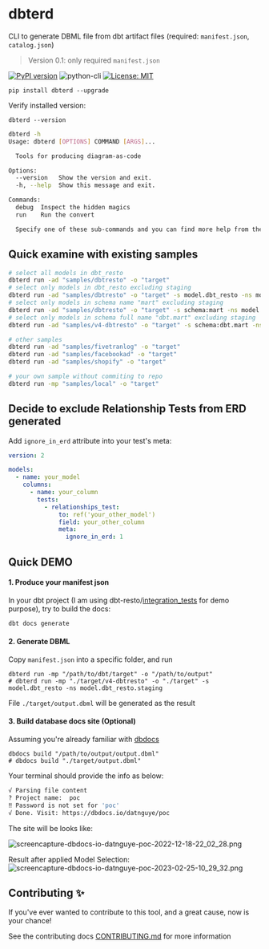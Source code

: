 # dbterd
CLI to generate DBML file from dbt artifact files (required: `manifest.json`, `catalog.json`)
> Version 0.1: only required `manifest.json`

[![PyPI version](https://badge.fury.io/py/dbterd.svg)](https://pypi.org/project/dbterd/)
![python-cli](https://img.shields.io/badge/CLI-Python-FFCE3E?labelColor=14354C&logo=python&logoColor=white)
[![License: MIT](https://img.shields.io/badge/License-MIT-yellow.svg)](https://opensource.org/licenses/MIT)


```
pip install dbterd --upgrade
```

Verify installed version:
```
dbterd --version
```


```bash
dbterd -h
Usage: dbterd [OPTIONS] COMMAND [ARGS]...

  Tools for producing diagram-as-code

Options:
  --version   Show the version and exit.
  -h, --help  Show this message and exit.

Commands:
  debug  Inspect the hidden magics
  run    Run the convert

  Specify one of these sub-commands and you can find more help from there.
```

## Quick examine with existing samples
```bash
# select all models in dbt_resto 
dbterd run -ad "samples/dbtresto" -o "target"
# select only models in dbt_resto excluding staging
dbterd run -ad "samples/dbtresto" -o "target" -s model.dbt_resto -ns model.dbt_resto.staging
# select only models in schema name "mart" excluding staging
dbterd run -ad "samples/dbtresto" -o "target" -s schema:mart -ns model.dbt_resto.staging
# select only models in schema full name "dbt.mart" excluding staging
dbterd run -ad "samples/v4-dbtresto" -o "target" -s schema:dbt.mart -ns model.dbt_resto.staging

# other samples
dbterd run -ad "samples/fivetranlog" -o "target"
dbterd run -ad "samples/facebookad" -o "target"
dbterd run -ad "samples/shopify" -o "target"

# your own sample without commiting to repo
dbterd run -mp "samples/local" -o "target"
```

## Decide to exclude Relationship Tests from ERD generated
Add `ignore_in_erd` attribute into your test's meta:
```yml
version: 2

models:
  - name: your_model
    columns:
      - name: your_column
        tests:
          - relationships_test:
              to: ref('your_other_model')
              field: your_other_column
              meta:
                ignore_in_erd: 1
```

## Quick DEMO
#### 1. Produce your manifest json

In your dbt project (I am using dbt-resto/[integration_tests](https://github.com/datnguye/dbt-resto) for demo purpose), try to build the docs:
```bash
dbt docs generate
```
    
#### 2. Generate DBML
Copy `manifest.json` into a specific folder, and run 
```
dbterd run -mp "/path/to/dbt/target" -o "/path/to/output"
# dbterd run -mp "./target/v4-dbtresto" -o "./target" -s model.dbt_resto -ns model.dbt_resto.staging
```

File `./target/output.dbml` will be generated as the result

#### 3. Build database docs site (Optional)
Assuming you're already familiar with [dbdocs](https://dbdocs.io/docs#installation)
```
dbdocs build "/path/to/output/output.dbml"
# dbdocs build "./target/output.dbml"
```

Your terminal should provide the info as below:
```bash
√ Parsing file content
? Project name:  poc
‼ Password is not set for 'poc'
√ Done. Visit: https://dbdocs.io/datnguye/poc
```

The site will be looks like:

![screencapture-dbdocs-io-datnguye-poc-2022-12-18-22_02_28.png](https://raw.githubusercontent.com/datnguye/dbterd/main/assets/images/screencapture-dbdocs-io-datnguye-poc-2022-12-18-22_02_28.png)

Result after applied Model Selection:
![screencapture-dbdocs-io-datnguye-poc-2023-02-25-10_29_32.png](https://raw.githubusercontent.com/datnguye/dbterd/main/assets/images/screencapture-dbdocs-io-datnguye-poc-2023-02-25-10_29_32.png)


## Contributing ✨
If you've ever wanted to contribute to this tool, and a great cause, now is your chance!

See the contributing docs [CONTRIBUTING.md](https://github.com/datnguye/dbterd/blob/main/CONTRIBUTING.md) for more information

